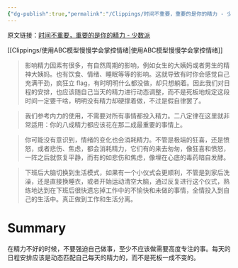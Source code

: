 ```yaml
---
{"dg-publish":true,"permalink":"/Clippings/时间不重要，重要的是你的精力 - 少数派/"}
---
```



原文链接：[时间不重要，重要的是你的精力 - 少数派](https://sspai.com/post/82856)

[[Clippings/使用ABC模型慢慢学会掌控情绪\|使用ABC模型慢慢学会掌控情绪]]

> 影响精力因素有很多，有自然周期的影响，例如女生的大姨妈或者男生的精神大姨妈。也有饮食、情绪、睡眠等等的影响。这就导致有时你会感觉自己充满干劲，疯狂立 flag，有时明明什么都没做，却只想躺着。因此我们对日程的安排，也应该随自己当天的精力进行动态调整，而不是死板地规定这段时间一定要干啥，明明没有精力却硬撑着做，不过是假自律罢了。

> 我们参考内力的使用，不需要对所有事情都投入精力。二八定律在这里就非常适用：你的八成精力都应该花在那二成最重要的事情上。

> 你可能没有意识到，情绪的变化也会消耗精力。不管是极端的狂喜，还是愤怒，或者悲伤、焦虑，都会消耗精力，它们有的来去匆匆，像狂喜和愤怒，一阵之后就恢复平静，而有的如悲伤和焦虑，像埋在心底的毒药暗自发酵。

> 下班后大脑切换到生活模式，如果有一个小仪式会更顺利，不管是到家后洗澡，还是直接换睡衣，或者开始运动清空大脑，通过反复进行这个仪式，熟练地达到在下班后很快遗忘掉工作中的不愉快和未做的事情，全情投入到自己的生活中。真正做到工作和生活分离。

# Summary

在精力不好的时候，不要强迫自己做事，至少不应该做需要高度专注的事。每天的日程安排应该是动态匹配自己每天的精力的，而不是死板一成不变的。
